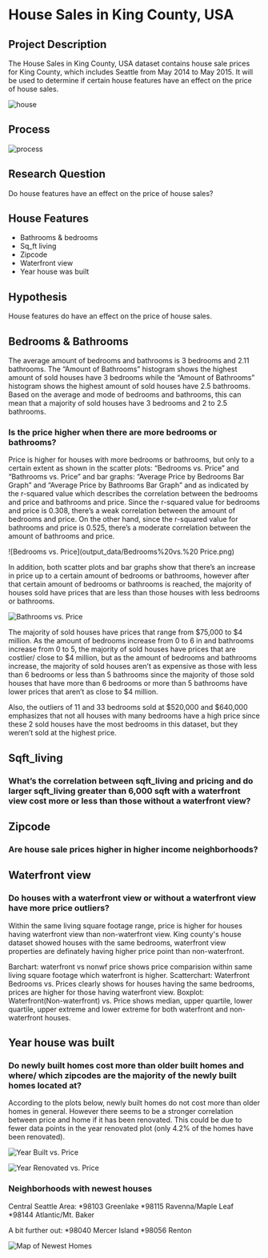 # House Sales in King County, USA

## Project Description
The House Sales in King County, USA dataset contains house sale prices for King County, which includes Seattle from May 2014 to May 2015. It will be used to determine if certain house features have an effect on the price of house sales.
 
![house](images/house.png)

## Process

![process](images/process.png)


## Research Question
Do house features have an effect on the price of house sales?


## House Features
*	Bathrooms & bedrooms
*	Sq_ft living
*	Zipcode
*	Waterfront view
*	Year house was built


## Hypothesis
House features do have an effect on the price of house sales.


## Bedrooms & Bathrooms

The average amount of bedrooms and bathrooms is 3 bedrooms and 2.11 bathrooms. The “Amount of Bathrooms” histogram shows the highest amount of sold houses have 3 bedrooms while the “Amount of Bathrooms” histogram shows the highest amount of sold houses have 2.5 bathrooms. Based on the average and mode of bedrooms and bathrooms, this can mean that a majority of sold houses have 3 bedrooms and 2 to 2.5 bathrooms.

### Is the price higher when there are more bedrooms or bathrooms?

Price is higher for houses with more bedrooms or bathrooms, but only to a certain extent as shown in the scatter plots: “Bedrooms vs. Price” and “Bathrooms vs. Price” and bar graphs: “Average Price by Bedrooms Bar Graph” and “Average Price by Bathrooms Bar Graph” and as indicated by the r-squared value which describes the correlation between the bedrooms and price and bathrooms and price. Since the r-squared value for bedrooms and price is 0.308, there’s a weak correlation between the amount of bedrooms and price. On the other hand, since the r-squared value for bathrooms and price is 0.525, there’s a moderate correlation between the amount of bathrooms and price.

![Bedrooms vs. Price](output_data/Bedrooms%20vs.%20 Price.png)

In addition, both scatter plots and bar graphs show that there’s an increase in price up to a certain amount of bedrooms or bathrooms, however after that certain amount of bedrooms or bathrooms is reached, the majority of houses sold have prices that are less than those houses with less bedrooms or bathrooms.

![Bathrooms vs. Price](output_data/Bathrooms%20vs.%20Price.png)

The majority of sold houses have prices that range from $75,000 to $4 million. As the amount of bedrooms increase from 0 to 6 in and bathrooms increase from 0 to 5, the majority of sold houses have prices that are costlier/ close to $4 million, but as the amount of bedrooms and bathrooms increase, the majority of sold houses aren’t as expensive as those with less than 6 bedrooms or less than 5 bathrooms since the majority of those sold houses that have more than 6 bedrooms or more than 5 bathrooms have lower prices that aren’t as close to $4 million.

Also, the outliers of 11 and 33 bedrooms sold at $520,000 and $640,000 emphasizes that not all houses with many bedrooms have a high price since these 2 sold houses have the most bedrooms in this dataset, but they weren’t sold at the highest price. 


## Sqft_living

### What’s the correlation between sqft_living and pricing and do larger sqft_living greater than 6,000 sqft with a waterfront view cost more or less than those without a waterfront view?


## Zipcode

### Are house sale prices higher in higher income neighborhoods?


## Waterfront view

### Do houses with a waterfront view or without a waterfront view have more price outliers?
Within the same living square footage range, price is higher for houses having waterfront view than non-waterfront view. King county's house dataset showed houses with the same bedrooms, waterfront view properties are definately having higher price point than non-waterfront. 

Barchart: waterfront vs nonwf price shows price comparision within same living square footage which waterfront is higher.
Scatterchart: Waterfront Bedrooms vs. Prices clearly shows for houses having the same bedrooms, prices are higher for those having waterfront view.
Boxplot: Waterfront(Non-waterfront) vs. Price shows median, upper quartile, lower quartile, upper extreme and lower extreme for both waterfront and non-waterfront houses.


## Year house was built

### Do newly built homes cost more than older built homes and where/ which zipcodes are the majority of the newly built homes located at?

According to the plots below, newly built homes do not cost more than older homes in general. However there seems to be a stronger correlation between price and home if it has been renovated. This could be due to fewer data points in the year renovated plot (only 4.2% of the homes have been renovated).

![Year Built vs. Price](output_data/yearbuiltvsprice.png)

![Year Renovated vs. Price](output_data/yearrenovatedvsprice.png)

### Neighborhoods with newest houses

Central Seattle Area:
*98103 Greenlake
*98115 Ravenna/Maple Leaf
*98144 Atlantic/Mt. Baker

A bit further out:
*98040 Mercer Island
*98056 Renton

![Map of Newest Homes](output_data/topsixnewhouses.png)

